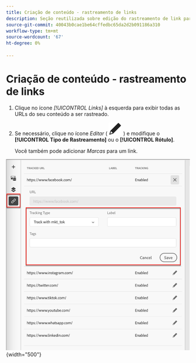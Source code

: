 ```yaml
---
title: Criação de conteúdo - rastreamento de links
description: Seção reutilizada sobre edição do rastreamento de link para criação de conteúdo
source-git-commit: 40043b0cae1be64cffedbc65da2d2b091186a310
workflow-type: tm+mt
source-wordcount: '67'
ht-degree: 0%

---
```


# Criação de conteúdo - rastreamento de links

1. Clique no ícone _[!UICONTROL Links]_ à esquerda para exibir todas as URLs do seu conteúdo a ser rastreado.

1. Se necessário, clique no ícone _Editar_ ( ![Editar ícone](../user/assets/do-not-localize/icon-edit.svg) ) e modifique o **[!UICONTROL Tipo de Rastreamento]** ou o **[!UICONTROL Rótulo]**.

   Você também pode adicionar _Marcas_ para um link.

![Clique no ícone Editar para acessar o rastreamento de links](../assets/content-design-shared/visual-designer-links.png){width="500"}